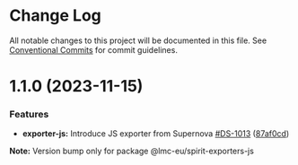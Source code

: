 # Change Log

All notable changes to this project will be documented in this file.
See [Conventional Commits](https://conventionalcommits.org) for commit guidelines.

<a name="1.1.0"></a>

# 1.1.0 (2023-11-15)

### Features

- **exporter-js:** Introduce JS exporter from Supernova [#DS-1013](https://github.com/lmc-eu/spirit-design-system/issues/DS-1013) ([87af0cd](https://github.com/lmc-eu/spirit-design-system/commit/87af0cd))

**Note:** Version bump only for package @lmc-eu/spirit-exporters-js
